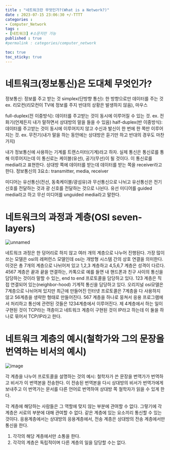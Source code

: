 ```yaml
---
title : "네트워크란 무엇인가?(What is a Network?)"
date : 2023-07-15 23:06:30 +/-TTTT
categories : 
- Computer_Network
tags : 
- [네트워크] #소문자만 가능
published : true
#permalink : categories/computer_network

toc: true
toc_sticky: true
---
```


# 네트워크(정보통신)은 도대체 무엇인가?

정보통신: 정보를 주고 받는 것
simplex(단방향 통신): 한 방향으로만 데이터를 주는 것
ex. 리모컨(리모컨이 TV에 정보를 주지 반대의 상황은 발생하지 않음), 마우스

full-duplex(전 이중방식): 데이터를 주고받는 것이 동시에 이루어질 수 있는 것.
ex. 전화기(언제든지 내가 말하면서 상대방의 말을 들을 수 있음)
half-duplex(반 이중방식): 데이터를 주고받는 것이 동시에 이루어지지 않고 수신과 발신이 한 번에 한 쪽만 이루어지는 것.
ex. 무전기(내가 말을 하는 동안에는 상대방은 듣기만 하고 반대의 경우도 마찬가지)

내가 정보통신에 사용하는 기계를 트랜스미터(기계)라고 하자. 실제 통신은 통신로를 통해 이루어지는데 이 통신로는 케이블(유선), 공기(무선)이 될 것이다. 이 통신로를 media라고 표현한다. 상대방 쪽에 데이터를 받는데 데이터를 받는 쪽을 receiver라고 한다.
정보통신의 3요소: transmitter, media, receiver

미디어는 유선통신(전선, 동축케이블/광섬유)과 무선통신으로 나뉘고 유선통신은 전기 신호를 전달하는 것과 광 신호를 전달하는 것으로 나뉜다. 유선 미디어를 guided media라고 하고 무선 미디어를 unguided media라고 말한다.

# 네트워크의 과정과 계층(OSI seven-layers)

![unnamed](https://t1.daumcdn.net/cfile/tistory/995EFF355B74179035)

네트워크 과정은 한 덩어리로 하지 않고 여러 개의 계층으로 나누어 진행된다. 가장 많이 쓰는 모델은 osi의 레퍼런스 모델인데 osi는 개방형 시스템 간의 상호 연결을 의미한다. 이것은 총 7개의 계층으로 나뉘어져 있고 1,2,3 계층하고 4,5,6,7 계층은 성격이 다르다. 4567 계층은 끝과 끝을 연결하는, 카톡으로 예를 들면 내 핸드폰과 친구 사이의 통신을 담당하는 것이라 말할 수 있는, end to end 프로토콜을 담당하고 있다.
123 계층은 직접 연결되어 있는(neighbor-hood) 기계적 통신을 담당하고 있다. 
오리지널 osi모델은 7계층으로 나뉘어져 있지만 최근에 만들어진 인터넷 프로토콜은 7계층을 다 사용하지 않고 56계층을 생략한 형태로 만들어진다. 567 계층을 하나로 뭉쳐서 응용 프로그램에서 처리하고 통신에 관련된 것들은 1234계층에서 이루어진다. 
제 4계층에서 하는 일이 구현된 것이 TCP라는 객층이고 네트워크 계층이 구현된 것이 IP라고 하는데 이 둘을 하나로 묶어서 TCP/IP라고 한다.

# 네트워크 계층의 예시(철학가와 그의 문장을 번역하는 비서의 예시)

![image](https://slideplayer.com/slide/9322172/28/images/6/The+philosopher-translator-secretary+architecture.jpg)

각 계층을 나누어 프로토콜을 설명하는 것의 예시: 
철학자가 쓴 문장을 번역가가 번역하고 비서가 이 번역본을 전송한다. 이 전송된 번역본을 다시 상대방의 비서가 번역가에게 보내주고 이 번역가는 문서를 다른 언어로 번역하여 상대방 쪽 철학자가 읽을 수 있게 한다.

각 계층에 해당하는 사람들은 그 역할에 맞지 않는 부분에 관여할 수 없다. 그렇기에 각 계층은 서로의 부분에 대해 관여할 수 없다. 같은 계층에 있는 요소끼리 통신할 수 있는 것이다.
응용계층에서는 상대방의 응용계층에서, 전송 계층은 상대방의 전송 계층에서만 통신을 한다.
1. 각각의 해당 계층에서만 소통을 한다.
2. 각각의 계층은 독립적이며 다른 계층의 일을 담당할 수는 없다.